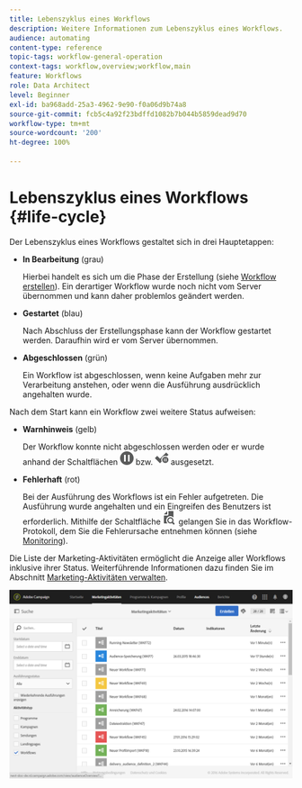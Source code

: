 ```yaml
---
title: Lebenszyklus eines Workflows
description: Weitere Informationen zum Lebenszyklus eines Workflows.
audience: automating
content-type: reference
topic-tags: workflow-general-operation
context-tags: workflow,overview;workflow,main
feature: Workflows
role: Data Architect
level: Beginner
exl-id: ba968add-25a3-4962-9e90-f0a06d9b74a8
source-git-commit: fcb5c4a92f23bdffd1082b7b044b5859dead9d70
workflow-type: tm+mt
source-wordcount: '200'
ht-degree: 100%

---
```


# Lebenszyklus eines Workflows {#life-cycle}

Der Lebenszyklus eines Workflows gestaltet sich in drei Hauptetappen:

* **In Bearbeitung** (grau)

   Hierbei handelt es sich um die Phase der Erstellung (siehe [Workflow erstellen](../../automating/using/building-a-workflow.md#creating-a-workflow)). Ein derartiger Workflow wurde noch nicht vom Server übernommen und kann daher problemlos geändert werden.

* **Gestartet** (blau)

   Nach Abschluss der Erstellungsphase kann der Workflow gestartet werden. Daraufhin wird er vom Server übernommen.

* **Abgeschlossen** (grün)

   Ein Workflow ist abgeschlossen, wenn keine Aufgaben mehr zur Verarbeitung anstehen, oder wenn die Ausführung ausdrücklich angehalten wurde.

Nach dem Start kann ein Workflow zwei weitere Status aufweisen:

* **Warnhinweis** (gelb)

   Der Workflow konnte nicht abgeschlossen werden oder er wurde anhand der Schaltflächen ![](assets/pause_darkgrey-24px.png) bzw. ![](assets/check_pause_darkgrey-24px.png) ausgesetzt.

* **Fehlerhaft** (rot)

   Bei der Ausführung des Workflows ist ein Fehler aufgetreten. Die Ausführung wurde angehalten und ein Eingreifen des Benutzers ist erforderlich. Mithilfe der Schaltfläche ![](assets/printpreview_darkgrey-24px.png) gelangen Sie in das Workflow-Protokoll, dem Sie die Fehlerursache entnehmen können (siehe [Monitoring](../../automating/using/monitoring-workflow-execution.md)).

Die Liste der Marketing-Aktivitäten ermöglicht die Anzeige aller Workflows inklusive ihrer Status. Weiterführende Informationen dazu finden Sie im Abschnitt [Marketing-Aktivitäten verwalten](../../start/using/marketing-activities.md#about-marketing-activities).

![](assets/wkf_execution_3.png)
